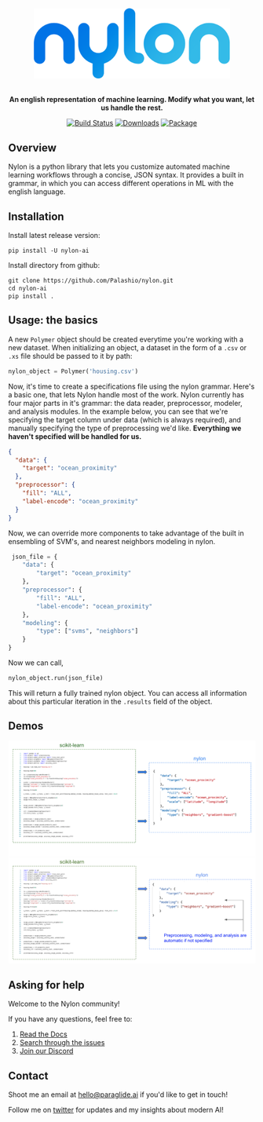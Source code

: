 <div align="center">
<br></br> 
<img src="/data_storage/github_images/nylonlogowhite.png" alt="drawing" width="400"/>
 
 
` `  
 **An english representation of machine learning. Modify what you want, let us handle the rest.**

 
[![Build Status](https://www.travis-ci.com/Palashio/nylon.svg?branch=main)](https://www.travis-ci.com/Palashio/nylon)
[![Downloads](https://pepy.tech/badge/nylon-ai)](https://pepy.tech/project/nylon-ai)
[![Package](https://img.shields.io/pypi/v/papyrus-ai)](https://img.shields.io/pypi/v/papyrus-ai)

 </div>
 
## Overview

Nylon is a python library that lets you customize automated machine learning workflows through a concise, JSON syntax. It provides a built in grammar, in which you can access different operations in ML with the english language. 
 
## Installation

Install latest release version:

```
pip install -U nylon-ai
```

Install directory from github:

```
git clone https://github.com/Palashio/nylon.git
cd nylon-ai
pip install .
```

## Usage: the basics

A new `Polymer` object should be created everytime you're working with a new dataset. When initializing an object, a dataset in the form of a ```.csv``` or ```.xs``` file should be passed to it by path:

```python
nylon_object = Polymer('housing.csv')
```

Now, it's time to create a specifications file using the nylon grammar. Here's a basic one, that lets Nylon handle most of the work. Nylon currently has four major parts in it's grammar: the data reader, preprocessor, modeler, and analysis modules. In the example below, you can see that we're specifying the target column under data (which is always required), and manually specifying the type of preprocessing we'd like. **Everything we haven't specified will be handled for us.**

```json
{
  "data": {
    "target": "ocean_proximity"
  },
  "preprocessor": {
    "fill": "ALL",
    "label-encode": "ocean_proximity"
  }
}
```

Now, we can override more components to take advantage of the built in ensembling of SVM's, and nearest neighbors modeling in nylon.

```python
 json_file = {
    "data": {
        "target": "ocean_proximity"
    },
    "preprocessor": {
        "fill": "ALL",
        "label-encode": "ocean_proximity"
    },
    "modeling": {
        "type": ["svms", "neighbors"]
    }
}
```

Now we can call,

```python
nylon_object.run(json_file)
```

This will return a fully trained nylon object. You can access all information about this particular iteration in the ```.results``` field of the object.

## Demos

<div align="center">
 
![alt text](/data_storage/github_images/sk_to_nylon.png)
![alt text](/data_storage/github_images/sk_to_nylon_second.png)
 
</div>

## Asking for help
Welcome to the Nylon community!

If you have any questions, feel free to:
1. [Read the Docs](https://docs.paraglide.ai/)
2. [Search through the issues](https://github.com/Palashio/nylon/issues)
3. [Join our Discord](https://discord.gg/udZSbhws9D)


## Contact

Shoot me an email at [hello@paraglide.ai](mailto:hello@paraglide.ai) if you'd like to get in touch!

Follow me on [twitter](https://twitter.com/_pshah) for updates and my insights about modern AI!
